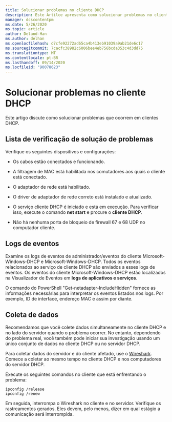 ```yaml
---
title: Solucionar problemas no cliente DHCP
description: Este Artilce apresenta como solucionar problemas no cliente DHCP e coletar dados.
manager: dcscontentpm
ms.date: 5/26/2020
ms.topic: article
author: Deland-Han
ms.author: delhan
ms.openlocfilehash: d7cfe92272ad65ca4b413eb91039a9ab21de6c17
ms.sourcegitcommit: 7cacfc38982c6006bee4eb756bcda353c4d3dd75
ms.translationtype: MT
ms.contentlocale: pt-BR
ms.lasthandoff: 09/14/2020
ms.locfileid: "90078623"
---
```

# <a name="troubleshoot-problems-on-the-dhcp-client"></a>Solucionar problemas no cliente DHCP

Este artigo discute como solucionar problemas que ocorrem em clientes DHCP.

## <a name="troubleshooting-checklist"></a>Lista de verificação de solução de problemas

Verifique os seguintes dispositivos e configurações:

  - Os cabos estão conectados e funcionando.

  - A filtragem de MAC está habilitada nos comutadores aos quais o cliente está conectado.

  - O adaptador de rede está habilitado.

  - O driver de adaptador de rede correto está instalado e atualizado.

  - O serviço cliente DHCP é iniciado e está em execução. Para verificar isso, execute o comando **net start** e procure o **cliente DHCP**.

  - Não há nenhuma porta de bloqueio de firewall 67 e 68 UDP no computador cliente.

## <a name="event-logs"></a>Logs de eventos

Examine os logs de eventos de administrador/eventos do cliente Microsoft-Windows-DHCP e Microsoft-Windows-DHCP. Todos os eventos relacionados ao serviço de cliente DHCP são enviados a esses logs de eventos.
Os eventos do cliente Microsoft-Windows-DHCP estão localizados na Visualizador de Eventos em **logs de aplicativos e serviços**.

O comando do PowerShell "Get-netadapter-IncludeHidden" fornece as informações necessárias para interpretar os eventos listados nos logs. Por exemplo, ID de interface, endereço MAC e assim por diante.

## <a name="data-collection"></a>Coleta de dados

Recomendamos que você colete dados simultaneamente no cliente DHCP e no lado do servidor quando o problema ocorrer. No entanto, dependendo do problema real, você também pode iniciar sua investigação usando um único conjunto de dados no cliente DHCP ou no servidor DHCP.

Para coletar dados do servidor e do cliente afetado, use o [Wireshark](https://www.wireshark.org/download.html). Comece a coletar ao mesmo tempo no cliente DHCP e nos computadores do servidor DHCP.

Execute os seguintes comandos no cliente que está enfrentando o problema:

```console
ipconfig /release
ipconfig /renew
```

Em seguida, interrompa o Wireshark no cliente e no servidor. Verifique os rastreamentos gerados. Eles devem, pelo menos, dizer em qual estágio a comunicação será interrompida.